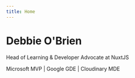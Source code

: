 ```yaml
---
title: Home
---
```


<h1 class="name dark:text-white uppercase mb-4">
Debbie
<span class="text-primary">O'Brien</span>
</h1>

<div class="dark:text-white subtitle font-medium">
    <p class="mb-4">Head of Learning & Developer Advocate at NuxtJS</p>
   <p>Microsoft MVP | Google GDE | Cloudinary MDE</p>
</div>
